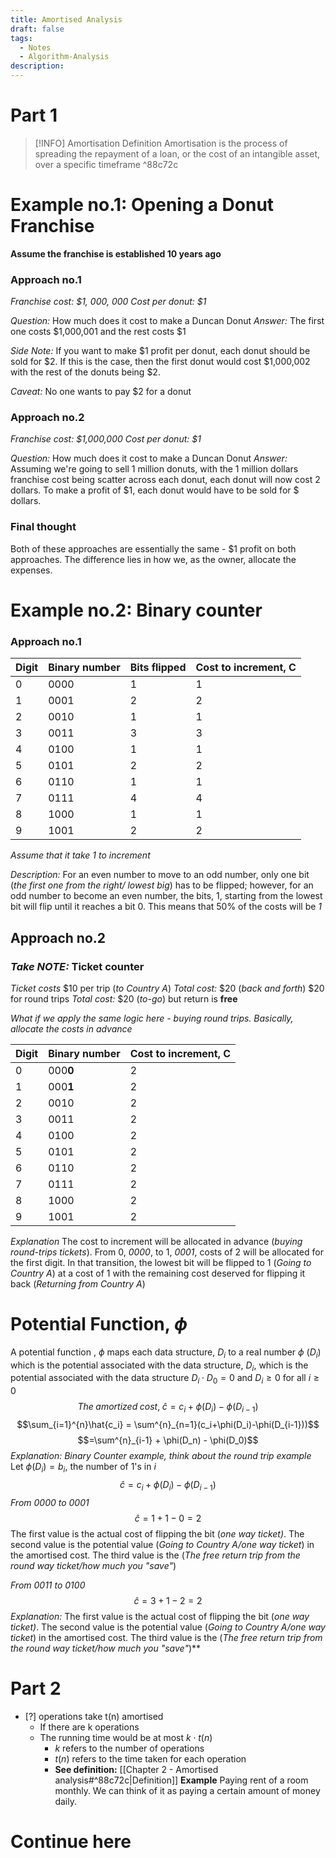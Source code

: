 ```yaml
---
title: Amortised Analysis
draft: false
tags:
  - Notes
  - Algorithm-Analysis
description:
---
```

# Part 1
>[!INFO] Amortisation Definition
> Amortisation is the process of spreading the repayment of a loan, or the cost of an intangible asset, over a specific timeframe
^88c72c
# Example no.1: Opening a Donut Franchise
**Assume the franchise is established 10 years ago**
### Approach no.1
*Franchise cost: $1, 000, 000*
*Cost per donut: $1*

*Question:* How much does it cost to make a Duncan Donut
*Answer:* The first one costs $1,000,001 and the rest costs $1

*Side Note:* If you want to make $1 profit per donut, each donut should be sold for $2. If this is the case, then the first donut would cost $1,000,002 with the rest of the donuts being $2. 

*Caveat:* No one wants to pay $2 for a donut
### Approach no.2
*Franchise cost: $1,000,000*
*Cost per donut: $1*

*Question:* How much does it cost to make a Duncan Donut
*Answer:* Assuming we're going to sell 1 million donuts, with the 1 million dollars franchise cost being scatter across each donut, each donut will now cost 2 dollars. To make a profit of $1, each donut would have to be sold for $ dollars. 
### Final thought
Both of these approaches are essentially the same - $1 profit on both approaches. The difference lies in how we, as the owner, allocate the expenses. 

# Example no.2: Binary counter
### Approach no.1 
| Digit | Binary number | Bits flipped  | Cost to increment, C |
| ---- | ---- | ---- | ---- |
| 0 | 0000 | 1 | 1 |
| 1 | 0001 | 2 | 2 |
| 2 | 0010 | 1 | 1 |
| 3 | 0011 | 3 | 3 |
| 4 | 0100 | 1 | 1 |
| 5 | 0101 | 2 | 2 |
| 6 | 0110 | 1 | 1 |
| 7 | 0111 | 4 | 4 |
| 8 | 1000 | 1 | 1 |
| 9 | 1001 | 2 | 2 |
*Assume that it take 1 to increment*

*Description:*
For an even number to move to an odd number, only one bit (*the first one from the right/ lowest big*) has to be flipped; however, for an odd number to become an even number, the bits, 1, starting from the lowest bit will flip until it reaches a bit 0. This means that 50% of the costs will be *1*
## Approach no.2
### *Take NOTE:* Ticket counter
*Ticket costs*
$10 per trip (*to Country A*)
*Total cost:* $20 (*back and forth*)
$20 for round trips
*Total cost:* $20 (*to-go*) but return is **free**

*What if we apply the same logic here - buying round trips. Basically, allocate the costs in advance*

| Digit | Binary number | Cost to increment, C |
| ---- | ---- | ---- |
| 0 | 000**0** | 2 |
| 1 | 000**1** | 2 |
| 2 | 0010 | 2 |
| 3 | 0011 | 2 |
| 4 | 0100 | 2 |
| 5 | 0101 | 2 |
| 6 | 0110 | 2 |
| 7 | 0111 | 2 |
| 8 | 1000 | 2 |
| 9 | 1001 | 2 |
*Explanation*
The cost to increment will be allocated in advance (*buying round-trips tickets*). From 0, *0000*, to 1, *0001*, costs of 2 will be allocated for the first digit. In that transition, the lowest bit will be flipped to 1 (*Going to Country A*) at a cost of 1 with the remaining cost deserved for flipping it back (*Returning from Country A*)
# Potential Function, $\phi$
A potential function , $\phi$ maps each data structure, $D_i$ to a real number $\phi$ ($D_i$) which is the potential associated with the data structure, $D_i$, which is the potential associated with the data structure $D_i \cdot D_0 = 0$ and $D_i \geq 0$ for all $i \geq 0$ 
$$The \; amortized\; cost, \; \hat{c} = c_i + \phi(D_i) - \phi(D_{i-1})$$
$$\sum_{i=1}^{n}\hat{c_i} = \sum^{n}_{n=1}(c_i+\phi(D_i)-\phi(D_{i-1}))$$
$$=\sum^{n}_{i-1} + \phi(D_n) - \phi(D_0)$$
*Explanation: Binary Counter example, think about the round trip example*
Let $\phi(D_i) = b_i$, the number of 1's in $i$
 $$\hat{c} = c_i + \phi(D_i) - \phi(D_{i-1})$$
*From 0000 to 0001*
 $$\hat{c} = 1 + 1 - 0 = 2$$
The first value is the actual cost of flipping the bit (*one way ticket)*. The second value is the potential value (*Going to Country A/one way ticket*) in the amortised cost. The third value is the (*The free return trip from the round way ticket/how much you "save"*)

*From 0011 to 0100* 
 $$\hat{c} = 3 + 1 - 2 = 2$$
*Explanation:*
 The first value is the actual cost of flipping the bit (*one way ticket)*. The second value is the potential value (*Going to Country A/one way ticket*) in the amortised cost. The third value is the (*The free return trip from the round way ticket/how much you "save"*)**

# Part 2 
- [?] operations take t(n) amortised
	- If there are k operations
	- The running time would be at most $k\cdot t(n)$ 
		- $k$ refers to the number of operations
		- $t(n)$ refers to the time taken for each operation
		- **See definition:** [[Chapter 2 - Amortised analysis#^88c72c|Definition]]
**Example**
Paying rent of a room monthly. We can think  of it as paying a certain amount of money daily. 
# Continue here
